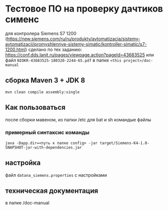 # Тестовое ПО на проверку  дачтиков сименс
для контролера Siemens S7 1200 (https://new.siemens.com/ru/ru/produkty/avtomatizacia/sistemy-avtomatizacii/promyshlennye-sistemy-simatic/kontroller-simatic/s7-1200.html)
сделано по тех заданию: https://conf.dds.lanit.ru/pages/viewpage.action?pageId=43683525
или файл `NIOKR-43683525-180320-2244-65.pdf` в папке `<this project>/doc-manual`

## cборка Maven 3 + JDK 8
`mvn clean compile assembly:single`

## Как пользоваться
после сборки мавеном, из папки <this project>/etc для bat и sh командые файлы

### примерный синтаксис команды
`java -Dapp.dir=<путь к папке config> -jar target/Siemens-K4-1.0-SNAPSHOT-jar-with-dependencies.jar`

## настройка
файл `datana_siemens.properties` c настройками

## техническая документация 
в папке <this project>/doc-manual